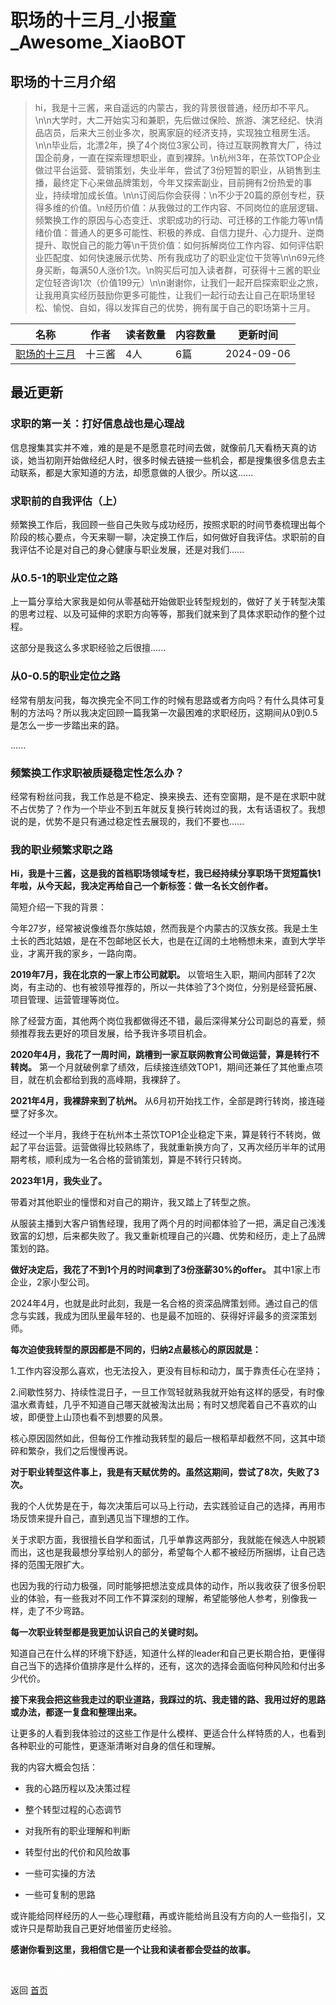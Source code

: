 # 职场的十三月_小报童_Awesome_XiaoBOT

## 职场的十三月介绍
> hi，我是十三酱，来自遥远的内蒙古，我的背景很普通，经历却不平凡。\n\n大学时，大二开始实习和兼职，先后做过保险、旅游、演艺经纪、快消品店员，后来大三创业多次，脱离家庭的经济支持，实现独立租房生活。\n\n毕业后，北漂2年，换了4个岗位3家公司，待过互联网教育大厂，待过国企前身，一直在探索理想职业，直到裸辞。\n杭州3年，在茶饮TOP企业做过平台运营、营销策划，失业半年，尝试了3份短暂的职业，从销售到主播，最终定下心来做品牌策划，今年又探索副业，目前拥有2份热爱的事业，持续增加成长值。\n\n订阅后你会获得：\n不少于20篇的原创专栏，获得多维的价值。\n经历价值：从我做过的工作内容、不同岗位的底层逻辑、频繁换工作的原因与心态变迁、求职成功的行动、可迁移的工作能力等\n情绪价值：普通人的更多可能性、积极的养成、自信力提升、心力提升、逆商提升、取悦自己的能力等\n干货价值：如何拆解岗位工作内容、如何评估职业匹配度、如何快速展示优势、所有我成功了的职业定位干货等\n\n69元终身买断，每满50人涨价1次。\n购买后可加入读者群，可获得十三酱的职业定位轻咨询1次（价值199元）\n\n谢谢你，让我们一起开启探索职业之旅，让我用真实经历鼓励你更多可能性，让我们一起行动去让自己在职场里轻松、愉悦、自如，得以发挥自己的优势，拥有属于自己的职场第十三月。  
  


|名称|作者|读者数量|内容数量|更新时间|
|---|---|---|---|---|
|[职场的十三月](https://xiaobot.net/p/thirteen?refer=9c3f1c95-a052-465a-9902-f6d75080262a)|十三酱|4人|6篇|2024-09-06|

## 最近更新
### 求职的第一关：打好信息战也是心理战

信息搜集其实并不难，难的是是不是愿意花时间去做，就像前几天看杨天真的访谈，她当初刚开始做经纪人时，很多时候去链接一些机会，都是搜集很多信息去主动联系，都是大家知道的方法，却愿意做的人很少。所以这......

### 求职前的自我评估（上）

频繁换工作后，我回顾一些自己失败与成功经历，按照求职的时间节奏梳理出每个阶段的核心要点，今天来聊一聊，决定换工作后，如何做好自我评估。求职前的自我评估不论是对自己的身心健康与职业发展，还是对我们......

### 从0.5-1的职业定位之路

上一篇分享给大家我是如何从零基础开始做职业转型规划的，做好了关于转型决策的思考过程、以及可延伸的求职方向等等，那我们就来到了具体求职动作的整个过程。

这部分是我这么多求职经验之后很擅......

### 从0-0.5的职业定位之路

经常有朋友问我，每次换完全不同工作的时候有思路或者方向吗？有什么具体可复制的方法吗？所以我决定回顾一篇我第一次最困难的求职经历，这期间从0到0.5是怎么一步一步踏出来的路。

......

### 频繁换工作求职被质疑稳定性怎么办？

经常有粉丝问我，我工作总是不稳定、换来换去、还有空窗期，是不是在求职中就不占优势了？作为一个毕业不到五年就反复换行转岗过的我，太有话语权了。我想说的是，优势不是只有通过稳定性去展现的，我们不要也......

### 我的职业频繁求职之路

**Hi，我是十三酱，这是我的首档职场领域专栏，我已经持续分享职场干货短篇快1年啦，从今天起，我决定再给自己一个新标签：做一名长文创作者。**

简短介绍一下我的背景：

今年27岁，经常被说像维吾尔族姑娘，然而我是个内蒙古的汉族女孩。我是土生土长的西北姑娘，是在不包邮地区长大，也是在辽阔的土地畅想未来，直到大学毕业，才离开我的家乡，一路向南。

**2019年7月，我在北京的一家上市公司就职。**
以管培生入职，期间内部转了2次岗，有主动的、也有被领导推荐的，所以一共体验了3个岗位，分别是经营拓展、项目管理、运营管理等岗位。

除了经营方面，其他两个岗位我都做得还不错，最后深得某分公司副总的喜爱，频频推荐我去更好的项目发展，给予我许多项目机会。

**2020年4月，我花了一周时间，跳槽到一家互联网教育公司做运营，算是转行不转岗。**
第一个月就破例拿了绩效，后续接连绩效TOP1，期间还兼任了其他重点项目，就在机会都给到我的高峰期，我裸辞了。

**2021年4月，我裸辞来到了杭州。** 从6月初开始找工作，全部是跨行转岗，接连碰壁了好多次。

经过一个半月，我终于在杭州本土茶饮TOP1企业稳定下来，算是转行不转岗，做起了平台运营。运营做得比较熟练了，我就重新换方向了，又再次经历半年的试用期考核，顺利成为一名合格的营销策划，算是不转行只转岗。

**2023年1月，我失业了。**

带着对其他职业的憧憬和对自己的期许，我又踏上了转型之旅。

从服装主播到大客户销售经理，我用了两个月的时间都体验了一把，满足自己浅浅致富的幻想，后来都失败了。我又重新梳理自己的兴趣、优势和经历，走上了品牌策划的路。

**做好决定后，我花了不到1个月的时间拿到了3份涨薪30%的offer。** 其中1家上市企业，2家小型公司。

2024年4月，也就是此时此刻，我是一名合格的资深品牌策划师。通过自己的信念与实践，我成为团队里最年轻的、也是最不加班的、获得好评最多的资深策划师。

**每次迫使我转型的原因都是不同的，归纳2点最核心的原因就是：**

1.工作内容没那么喜欢，也无法投入，更没有目标和动力，属于靠责任心在坚持；

2.间歇性努力、持续性混日子，一旦工作驾轻就熟我就开始有这样的感受，有时像温水煮青蛙，几乎不知道自己哪天就被淘汰出局；有时又想爬着自己不喜欢的山坡，即便登上山顶也看不到想要的风景。

核心原因固然如此，但每份工作推动我转型的最后一根稻草却截然不同，这其中琐碎和繁杂，我们之后慢慢再说。

**对于职业转型这件事上，我是有天赋优势的。虽然这期间，尝试了8次，失败了3次。**

我的个人优势是在于，每次决策后可以马上行动，去实践验证自己的选择，再用市场反馈来提升自己，直到遇见当下理想的工作。

关于求职方面，我很擅长自学和面试，几乎单靠这两部分，我就能在候选人中脱颖而出，这也是我最想分享给别人的部分，希望每个人都不被经历所捆绑，让自己选择的范围无限扩大。

也因为我的行动力极强，同时能够把想法变成具体的动作，所以我收获了很多份职业的体验，有一些我对不同工作不算深刻的理解，希望能够他人参考，别像我一样，走了不少弯路。

**每一次职业转型都是我更加认识自己的关键时刻。**

知道自己在什么样的环境下舒适，知道什么样的leader和自己更长期合拍，更懂得自己当下的选择价值排序是什么样的，还有，这次的选择会面临何种风险和付出多少代价。

**接下来我会把这些我走过的职业道路，我踩过的坑、我走错的路、我用过好的思路或办法，都逐一复盘和整理出来。**

让更多的人看到我体验过的这些工作是什么模样、更适合什么样特质的人，也看到各种职业的可能性，更逐渐清晰对自身的信任和理解。

我的内容大概会包括：

  * 我的心路历程以及决策过程

  * 整个转型过程的心态调节

  * 对我所有的职业理解和判断

  * 转型付出的代价和风险故事

  * 一些可实操的方法

  * 一些可复制的思路

或许能给同样经历的人一些心理慰藉，再或许能给尚且没有方向的人一些指引，又或许只是帮助我自己更好地借鉴历史经验。

**感谢你看到这里，我相信它是一个让我和读者都会受益的故事。**


<a href="https://github.com/Reno9527/awesome-xiaobot" style="color: white; text-decoration: none;">awesome-xiaobot</a>

返回 [首页](../README.md)
